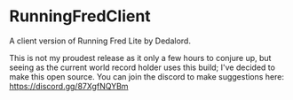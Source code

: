 # RunningFredClient
A client version of Running Fred Lite by Dedalord.

This is not my proudest release as it only a few hours to conjure up, but seeing as the current world record holder uses this build; I've decided to make this open source.
You can join the discord to make suggestions here: https://discord.gg/87XgfNQYBm